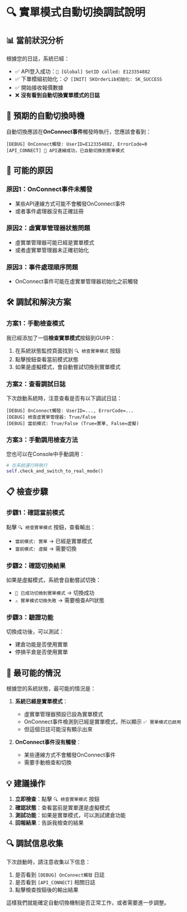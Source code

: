 # 🔍 **實單模式自動切換調試說明**

## 📊 **當前狀況分析**

根據您的日誌，系統已經：
- ✅ API登入成功：`🔧 [Global] SetID called: E123354882`
- ✅ 下單模組初始化：`📋 [INIT] SKOrderLib初始化: SK_SUCCESS`
- ✅ 開始接收報價數據
- ❌ **沒有看到自動切換實單模式的日誌**

## 🎯 **預期的自動切換時機**

自動切換應該在**OnConnect事件**觸發時執行，您應該會看到：
```
[DEBUG] OnConnect觸發: UserID=E123354882, ErrorCode=0
[API_CONNECT] 🚀 API連線成功，已自動切換到實單模式
```

## 🔧 **可能的原因**

### **原因1：OnConnect事件未觸發**
- 某些API連線方式可能不會觸發OnConnect事件
- 或者事件處理器沒有正確註冊

### **原因2：虛實單管理器狀態問題**
- 虛實單管理器可能已經是實單模式
- 或者虛實單管理器未正確初始化

### **原因3：事件處理順序問題**
- OnConnect事件可能在虛實單管理器初始化之前觸發

## 🛠️ **調試和解決方案**

### **方案1：手動檢查模式**
我已經添加了一個**檢查實單模式**按鈕到GUI中：

1. 在系統狀態監控頁面找到 `🔍 檢查實單模式` 按鈕
2. 點擊按鈕查看當前模式狀態
3. 如果是虛擬模式，會自動嘗試切換到實單模式

### **方案2：查看調試日誌**
下次啟動系統時，注意查看是否有以下調試日誌：
```
[DEBUG] OnConnect觸發: UserID=..., ErrorCode=...
[DEBUG] 檢查虛實單管理器: True/False
[DEBUG] 當前模式: True/False (True=實單, False=虛擬)
```

### **方案3：手動調用檢查方法**
您也可以在Console中手動調用：
```python
# 在系統運行時執行
self.check_and_switch_to_real_mode()
```

## 📋 **檢查步驟**

### **步驟1：確認當前模式**
點擊 `🔍 檢查實單模式` 按鈕，查看輸出：
- `當前模式: 實單` → 已經是實單模式
- `當前模式: 虛擬` → 需要切換

### **步驟2：確認切換結果**
如果是虛擬模式，系統會自動嘗試切換：
- `🚀 已成功切換到實單模式` → 切換成功
- `⚠️ 實單模式切換失敗` → 需要檢查API狀態

### **步驟3：驗證功能**
切換成功後，可以測試：
- 建倉功能是否使用實單
- 停損平倉是否使用實單

## 🎯 **最可能的情況**

根據您的系統狀態，最可能的情況是：

1. **系統已經是實單模式**：
   - 虛實單管理器預設已設為實單模式
   - OnConnect事件檢測到已經是實單模式，所以顯示 `✅ 實單模式已啟用`
   - 但這個日誌可能沒有顯示出來

2. **OnConnect事件沒有觸發**：
   - 某些連線方式不會觸發OnConnect事件
   - 需要手動檢查和切換

## 💡 **建議操作**

1. **立即檢查**：點擊 `🔍 檢查實單模式` 按鈕
2. **確認狀態**：查看當前是實單還是虛擬模式
3. **測試功能**：如果是實單模式，可以測試建倉功能
4. **回報結果**：告訴我檢查的結果

## 🔍 **調試信息收集**

下次啟動時，請注意收集以下信息：
1. 是否看到 `[DEBUG] OnConnect觸發` 日誌
2. 是否看到 `[API_CONNECT]` 相關日誌
3. 點擊檢查按鈕後的輸出結果

這樣我們就能確定自動切換機制是否正常工作，或者需要進一步調整。
